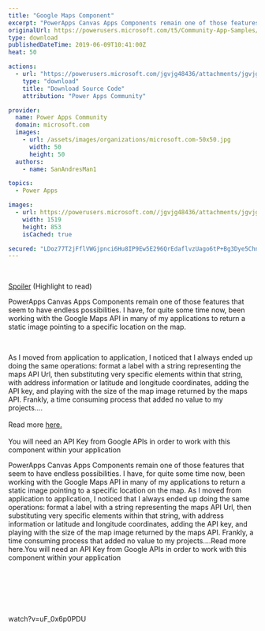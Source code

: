 ```yaml
---
title: "Google Maps Component"
excerpt: "PowerApps Canvas Apps Components remain one of those features that seem to have endless possibilities. I have, for quite some time now, been working"
originalUrl: https://powerusers.microsoft.com/t5/Community-App-Samples/Google-Maps-Component/td-p/297737
type: download
publishedDateTime: 2019-06-09T10:41:00Z
heat: 50

actions:
  - url: "https://powerusers.microsoft.com/jgvjg48436/attachments/jgvjg48436/AppFeedbackGallery/191/2/Google%20Map%20Component.msapp"
    type: "download"
    title: "Download Source Code"
    attribution: "Power Apps Community"

provider:
  name: Power Apps Community
  domain: microsoft.com
  images:
    - url: /assets/images/organizations/microsoft.com-50x50.jpg
      width: 50
      height: 50
  authors:
    - name: SanAndresMan1

topics:
  - Power Apps

images:
  - url: https://powerusers.microsoft.com//jgvjg48436/attachments/jgvjg48436/AppFeedbackGallery/191/3/Thumbnail.jpg
    width: 1519
    height: 853
    isCached: true

secured: "LDoz77T2jFflVWGjpnci6Hu8IP9Ew5E296QrEdaflvzUago6tP+Bg3Dye5ChnT5IXyUpAuuo5sqjShVNTiP9sWYjPtznY78T+5SIsa2ks0Y9arV46/54z3wSMSClBNl69V4NYaQMV+L1boy86VF2JU4NTdQlr0/GgLuzLGNMcyQtO3wZ4sBFyEAy+ZMdSjXxiRl+MkeFKB9UxQthRMYXUBwyd95bOTKw7v60MM48oqChzEDv5y/lVf2E9w7CNXb44P2I4Ot7I8WiUIzNd52aJPAiSsEuPCrAnzaUh6ZK+DcipcLptnFIMclI4Ew5GyWqjHg3AduYNl7f5RMNaZYXmzM9eS+EX1LMErtNmLykl5zzjFDsymT9J2TLjQ15HtXlmxtLNQ7ca1h24n61Vsd9g/ay7yhb5MLCAS5tmwd9kDsXLwml+732aCt8xE/k5ZyW;ijCrzm5qXCYmRdtaHZfQHA=="
---
```

<p>&nbsp;</p><div class="lia-spoiler-container"><a class="lia-spoiler-link" href="#" rel="nofollow noopener noreferrer">Spoiler</a><noscript> (Highlight to read)</noscript><div class="lia-spoiler-border"><div class="lia-spoiler-content"><p>PowerApps Canvas Apps Components remain one of those features that seem to have endless possibilities. I have, for quite some time now, been working with the Google Maps API in many of my applications to return a static image pointing to a specific location on the map.</p><p>&nbsp;</p><p>As I moved from application to application, I noticed that I always ended up doing the same operations: format a label with a string representing the maps API Url, then substituting very specific elements within that string, with address information or latitude and longitude coordinates, adding the API key, and playing with the size of the map image returned by the maps API. Frankly, a time consuming process that added no value to my projects....<br><br>Read more <a href="https://dynamicsgpblogster.blogspot.com/2019/06/powerapps-componentizing-google-maps.html" target="_self" rel="nofollow noopener noreferrer">here.</a><br><br>You will need an API Key from Google APIs in order to work with this component within your application</p></div><noscript><div class="lia-spoiler-noscript-container"><div class="lia-spoiler-noscript-content">PowerApps Canvas Apps Components remain one of those features that seem to have endless possibilities. I have, for quite some time now, been working with the Google Maps API in many of my applications to return a static image pointing to a specific location on the map.&nbsp;As I moved from application to application, I noticed that I always ended up doing the same operations: format a label with a string representing the maps API Url, then substituting very specific elements within that string, with address information or latitude and longitude coordinates, adding the API key, and playing with the size of the map image returned by the maps API. Frankly, a time consuming process that added no value to my projects....Read more here.You will need an API Key from Google APIs in order to work with this component within your application</div></div></noscript></div></div><p>&nbsp;</p><p>&nbsp;</p><p>&nbsp;</p><p><span class="videoUrl">watch?v=uF_0x6p0PDU</span></p>


